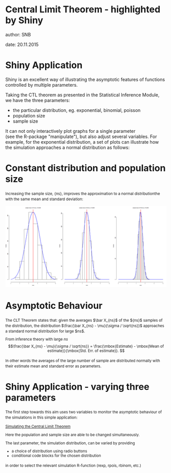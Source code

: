 Central Limit Theorem      - highlighted by Shiny
========================================================






author: SNB

date: 20.11.2015


Shiny Application
========================================================

Shiny is an excellent way of illustrating the asymptotic 
features of functions controlled by multiple parameters.

Taking the CTL theorem as presented in the Statistical Inference Module,
we have the three parameters:

- the particular distribution, eg. exponential, binomial, poisson
- population size
- sample size 

It can not only interactively plot graphs for a single parameter  
(see the R-package "manipulate"), but also adjust several variables.
For example, for the exponential distribution, a set of plots can illustrate 
how the simulation approaches a normal distribution as follows:

Constant distribution and population size
==================================================================

<small>Increasing the sample size, {ns}, improves the approximation to a normal 
distributionthe with the same mean and standard deviation:</small>

![plot of chunk unnamed-chunk-1](CLT-simulation-figure/unnamed-chunk-1-1.png) 

Asymptotic Behaviour
==========================================================


<small>
The CLT Theorem states that:
given the averages  $\bar X_{ns}$ of the ${ns}$  samples of the distribution, the distribution
 $\frac{\bar X_{ns} - \mu}{\sigma / \sqrt{ns}}$  approaches a standard normal distribution for large $ns$.

From inference theory with large  ${ns}$ $$\frac{\bar X_{ns} - \mu}{\sigma / \sqrt{ns}} = 
    \frac{\mbox{Estimate} - \mbox{Mean of estimate}}{\mbox{Std. Err. of estimate}}.
$$

In other words the averages of the large number of sample are distributed normally 
with their estimate mean and standard error as parameters. </small>

Shiny Application - varying three parameters
============================================

<small>The first step towards this aim uses two variables to monitor the asymptotic behaviour of the 
simulations in this simple application: 

[Simulating the Central Limit Theorem](https://esenby.shinyapps.io/PeerAssignment)

Here the population and sample size are able to be changed simultaneously.

The last parameter, the simulation distribution, can be varied by providing

- a choice of distribution using radio buttons
- conditional code blocks for the chosen distribution 
 
in order to select the relevant simulation R-function (rexp, rpois, rbinom, etc.)</small>

